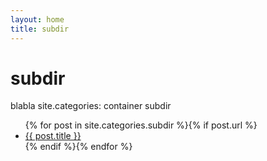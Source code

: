 ```yaml
---
layout: home
title: subdir
---
```

# subdir
 blabla 
site.categories: container subdir
<ul>{% for post in site.categories.subdir %}{% if post.url %}<li><a href="{{ post.url }}">{{ post.title }}</a></li>{% endif %}{% endfor %}</ul>